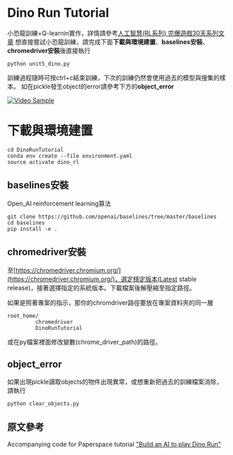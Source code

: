 # Dino Run Tutorial

小恐龍訓練+Q-learnin實作，詳情請參考[人工智慧(RL系列) 完爆遊戲30天系列文章](https://ithelp.ithome.com.tw/users/20121110/ironman/2855)
想直接嘗試小恐龍訓練，請完成下面**下載與環境建置**、**baselines安裝**、**chromedriver安裝**後直接執行
```
python unit5_dino.py
```
訓練過程隨時可按ctrl+c結束訓練，下次的訓練仍然會使用過去的模型與搜集的樣本。
如在pickle發生object的error請參考下方的**object_error**

[![Video Sample](https://media.giphy.com/media/Ahh7X6z7jZSSl4veLf/giphy.gif)](http://www.youtube.com/watch?v=w1Rqf2oxcPU)

# 下載與環境建置
```git clone https://github.com/leeivan1007/DinoRunTutorial.git
cd DinoRunTutorial
conda env create --file environment.yaml
source activate dino_rl
```
## baselines安裝
Open_AI reinforcement learning算法
```
git clone https://github.com/openai/baselines/tree/master/baselines
cd baselines
pip install -e .
```
## chromedriver安裝

至[https://chromedriver.chromium.org/](https://chromedriver.chromium.org/)，選定穩定版本(Latest stable release)，接著選擇指定的系統版本。下載檔案後解壓縮至指定路徑。

如果是照著專案的指示，那你的chromdriver路徑要放在專案資料夾的同一層
```
root_home/
         chromedriver
         DinoRunTutorial
```
或在py檔案裡面修改變數(chrome_driver_path)的路徑。

## object_error

如果出現pickle讀取objects的物件出現異常，或想重新把過去的訓練檔案消除，請執行
```
python clear_objects.py 
```

## 原文參考

Accompanying code for Paperspace tutorial ["Build an AI to play Dino Run"](https://blog.paperspace.com/dino-run/)